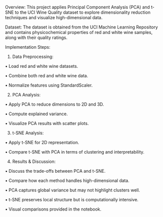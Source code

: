 Overview:
This project applies Principal Component Analysis (PCA) and t-SNE to the UCI Wine Quality dataset to explore dimensionality reduction techniques and visualize high-dimensional data.


Dataset:
The dataset is obtained from the UCI Machine Learning Repository and contains physicochemical properties of red and white wine samples, along with their quality ratings.


Implementation Steps:
1. Data Preprocessing:


•	Load red and white wine datasets.

•	Combine both red and white wine data.

•	Normalize features using StandardScaler.

2. PCA Analysis:

•	Apply PCA to reduce dimensions to 2D and 3D.

•	Compute explained variance.

•	Visualize PCA results with scatter plots.

3. t-SNE Analysis:

•	Apply t-SNE for 2D representation.

•	Compare t-SNE with PCA in terms of clustering and interpretability.

4. Results & Discussion:

•	Discuss the trade-offs between PCA and t-SNE.

•	Compare how each method handles high-dimensional data.

•	PCA captures global variance but may not highlight clusters well.

•	t-SNE preserves local structure but is computationally intensive.

•	Visual comparisons provided in the notebook.


